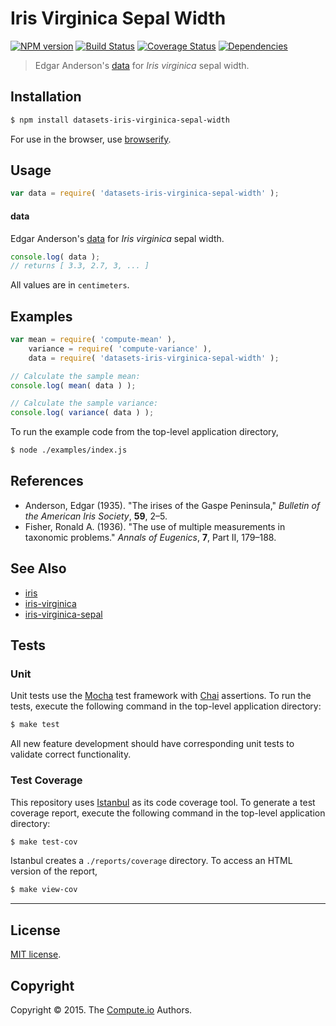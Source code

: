 Iris Virginica Sepal Width
===
[![NPM version][npm-image]][npm-url] [![Build Status][travis-image]][travis-url] [![Coverage Status][codecov-image]][codecov-url] [![Dependencies][dependencies-image]][dependencies-url]

> Edgar Anderson's [data](https://en.wikipedia.org/wiki/Iris_flower_data_set) for *Iris virginica* sepal width.


## Installation

``` bash
$ npm install datasets-iris-virginica-sepal-width
```

For use in the browser, use [browserify](https://github.com/substack/node-browserify).


## Usage

``` javascript
var data = require( 'datasets-iris-virginica-sepal-width' );
```

#### data

Edgar Anderson's [data](https://en.wikipedia.org/wiki/Iris_flower_data_set) for *Iris virginica* sepal width.

``` javascript
console.log( data );
// returns [ 3.3, 2.7, 3, ... ]
```

All values are in `centimeters`.


## Examples

``` javascript
var mean = require( 'compute-mean' ),
	variance = require( 'compute-variance' ),
	data = require( 'datasets-iris-virginica-sepal-width' );

// Calculate the sample mean:
console.log( mean( data ) );

// Calculate the sample variance:
console.log( variance( data ) );
```

To run the example code from the top-level application directory,

``` bash
$ node ./examples/index.js
```


## References

*	Anderson, Edgar (1935). "The irises of the Gaspe Peninsula," *Bulletin of the American Iris Society*, __59__, 2–5.
*	Fisher, Ronald A. (1936). "The use of multiple measurements in taxonomic problems." *Annals of Eugenics*, __7__, Part II, 179–188.


## See Also

*	[iris](https://github.com/datasets-io/iris)
*	[iris-virginica](https://github.com/datasets-io/iris-virginica)
*	[iris-virginica-sepal](https://github.com/datasets-io/iris-virginica-sepal)


## Tests

### Unit

Unit tests use the [Mocha](http://mochajs.org/) test framework with [Chai](http://chaijs.com) assertions. To run the tests, execute the following command in the top-level application directory:

``` bash
$ make test
```

All new feature development should have corresponding unit tests to validate correct functionality.


### Test Coverage

This repository uses [Istanbul](https://github.com/gotwarlost/istanbul) as its code coverage tool. To generate a test coverage report, execute the following command in the top-level application directory:

``` bash
$ make test-cov
```

Istanbul creates a `./reports/coverage` directory. To access an HTML version of the report,

``` bash
$ make view-cov
```


---
## License

[MIT license](http://opensource.org/licenses/MIT).


## Copyright

Copyright &copy; 2015. The [Compute.io](https://github.com/compute-io) Authors.


[npm-image]: http://img.shields.io/npm/v/datasets-iris-virginica-sepal-width.svg
[npm-url]: https://npmjs.org/package/datasets-iris-virginica-sepal-width

[travis-image]: http://img.shields.io/travis/datasets-io/iris-virginica-sepal-width/master.svg
[travis-url]: https://travis-ci.org/datasets-io/iris-virginica-sepal-width

[codecov-image]: https://img.shields.io/codecov/c/github/datasets-io/iris-virginica-sepal-width/master.svg
[codecov-url]: https://codecov.io/github/datasets-io/iris-virginica-sepal-width?branch=master

[dependencies-image]: http://img.shields.io/david/datasets-io/iris-virginica-sepal-width.svg
[dependencies-url]: https://david-dm.org/datasets-io/iris-virginica-sepal-width

[dev-dependencies-image]: http://img.shields.io/david/dev/datasets-io/iris-virginica-sepal-width.svg
[dev-dependencies-url]: https://david-dm.org/dev/datasets-io/iris-virginica-sepal-width

[github-issues-image]: http://img.shields.io/github/issues/datasets-io/iris-virginica-sepal-width.svg
[github-issues-url]: https://github.com/datasets-io/iris-virginica-sepal-width/issues

